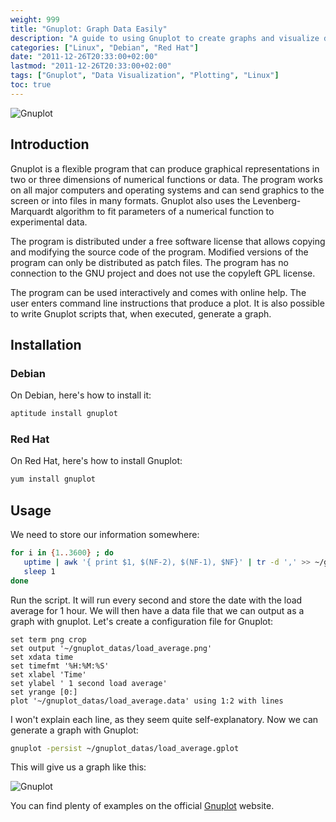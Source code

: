 ```yaml
---
weight: 999
title: "Gnuplot: Graph Data Easily"
description: "A guide to using Gnuplot to create graphs and visualize data in 2D and 3D formats with examples and configuration."
categories: ["Linux", "Debian", "Red Hat"]
date: "2011-12-26T20:33:00+02:00"
lastmod: "2011-12-26T20:33:00+02:00"
tags: ["Gnuplot", "Data Visualization", "Plotting", "Linux"]
toc: true
---
```


![Gnuplot](/images/gnuplot_logo.avif)

## Introduction

Gnuplot is a flexible program that can produce graphical representations in two or three dimensions of numerical functions or data. The program works on all major computers and operating systems and can send graphics to the screen or into files in many formats. Gnuplot also uses the Levenberg-Marquardt algorithm to fit parameters of a numerical function to experimental data.

The program is distributed under a free software license that allows copying and modifying the source code of the program. Modified versions of the program can only be distributed as patch files. The program has no connection to the GNU project and does not use the copyleft GPL license.

The program can be used interactively and comes with online help. The user enters command line instructions that produce a plot. It is also possible to write Gnuplot scripts that, when executed, generate a graph.

## Installation

### Debian

On Debian, here's how to install it:

```bash
aptitude install gnuplot
```

### Red Hat

On Red Hat, here's how to install Gnuplot:

```bash
yum install gnuplot
```

## Usage

We need to store our information somewhere:

```bash
for i in {1..3600} ; do
   uptime | awk '{ print $1, $(NF-2), $(NF-1), $NF}' | tr -d ',' >> ~/gnuplot_datas/load_average.datas
   sleep 1
done
```

Run the script. It will run every second and store the date with the load average for 1 hour. We will then have a data file that we can output as a graph with gnuplot. Let's create a configuration file for Gnuplot:

```gnuplot
set term png crop
set output '~/gnuplot_datas/load_average.png'
set xdata time
set timefmt '%H:%M:%S'
set xlabel 'Time'
set ylabel ' 1 second load average'
set yrange [0:]
plot '~/gnuplot_datas/load_average.data' using 1:2 with lines
```

I won't explain each line, as they seem quite self-explanatory. Now we can generate a graph with Gnuplot:

```bash
gnuplot -persist ~/gnuplot_datas/load_average.gplot
```

This will give us a graph like this:

![Gnuplot](/images/gnuplot.avif)

You can find plenty of examples on the official [Gnuplot](https://www.gnuplot.info/) website.
